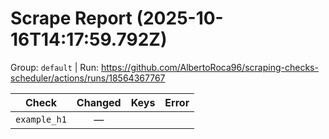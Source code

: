 # Scrape Report (2025-10-16T14:17:59.792Z)

Group: `default`  |  Run: https://github.com/AlbertoRoca96/scraping-checks-scheduler/actions/runs/18564367767

| Check | Changed | Keys | Error |
|---|:---:|:--|:--|
| `example_h1` | — |  |  |
